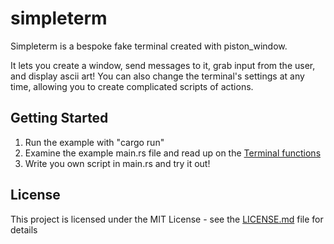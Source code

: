 # simpleterm

Simpleterm is a bespoke fake terminal created with piston_window.

It lets you create a window, send messages to it, grab input from the user, and display ascii art!
You can also change the terminal's settings at any time, allowing you to create complicated scripts of actions.

## Getting Started

1. Run the example with "cargo run"
2. Examine the example main.rs file and read up on the [Terminal functions](terminal/struct.Terminal.html)
3. Write you own script in main.rs and try it out!

## License

This project is licensed under the MIT License - see the [LICENSE.md](https://github.com/tjhaskel/rust_simpleterm/blob/master/LICENSE.md) file for details 

